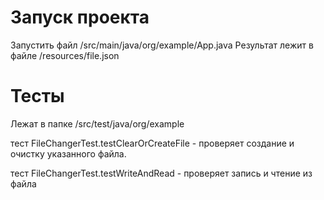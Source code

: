 # Запуск проекта
Запустить файл /src/main/java/org/example/App.java
Результат лежит в файле /resources/file.json


# Тесты
Лежат в папке /src/test/java/org/example

тест FileChangerTest.testClearOrCreateFile - проверяет создание и очистку указанного файла.

тест FileChangerTest.testWriteAndRead - проверяет запись и чтение из файла
